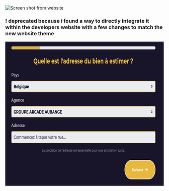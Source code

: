 <img width="937" height="459" alt="Screen shot from website" src="https://github.com/user-attachments/assets/822d6abe-2db0-4b4d-86ec-c48a70a2c0d1" />

<h3> ! deprecated because i found a way to directly integrate it within the developers website with a few changes to match the new website theme </h3>

<img width="937" height="459" alt="Screen shot from website" src="Quelle est I'adresse 2.png" />
